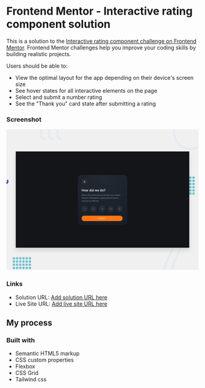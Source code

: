 # Frontend Mentor - Interactive rating component solution

This is a solution to the [Interactive rating component challenge on Frontend Mentor](https://www.frontendmentor.io/challenges/interactive-rating-component-koxpeBUmI). Frontend Mentor challenges help you improve your coding skills by building realistic projects. 


Users should be able to:

- View the optimal layout for the app depending on their device's screen size
- See hover states for all interactive elements on the page
- Select and submit a number rating
- See the "Thank you" card state after submitting a rating

### Screenshot

![](./design/desktop-preview.jpg)

### Links

- Solution URL: [Add solution URL here](https://github.com/debadutta98/frontendmentor.io-Interactive-rating-component-solution)
- Live Site URL: [Add live site URL here](https://debadutta98.github.io/frontendmentor.io-Interactive-rating-component-solution/)

## My process

### Built with

- Semantic HTML5 markup
- CSS custom properties
- Flexbox
- CSS Grid
- Tailwind css
